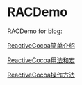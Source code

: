 # RACDemo
RACDemo for blog:

[ReactiveCocoa简单介绍](http://ibloodline.com/articles/2016/02/26/RAC-1.html)

[ReactiveCocoa用法和宏](http://ibloodline.com/articles/2016/03/20/RAC-2.html)

[ReactiveCocoa操作方法](http://ibloodline.com/articles/2016/03/21/RAC-3.html)


